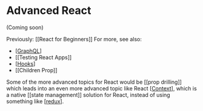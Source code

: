 # Advanced React

(Coming soon)

Previously: 
[[React for Beginners]]
For more, see also: 
- [[GraphQL]]
- [[Testing React Apps]]
- [[Hooks]]
- [[Children Prop]]





Some of the more advanced topics for React would be [[prop drilling]] which leads into an even more advanced topic like React [[Context]], which is a native [[state management]] solution for React, instead of using something like [[redux]].

[//begin]: # "Autogenerated link references for markdown compatibility"
[react-for-beginners]: react-for-beginners "React for beginners"
[graphql]: graphql "GraphQL Course"
[testing-react-apps]: testing-react-apps "Testing React Applications"
[hooks]: hooks "React Hooks"
[children-prop]: children-prop "Children Prop"
[prop-drilling]: prop-drilling "Prop Drilling"
[context]: context "Context"
[state-management]: state-management "State Management"
[redux]: redux "Redux"
[//end]: # "Autogenerated link references"